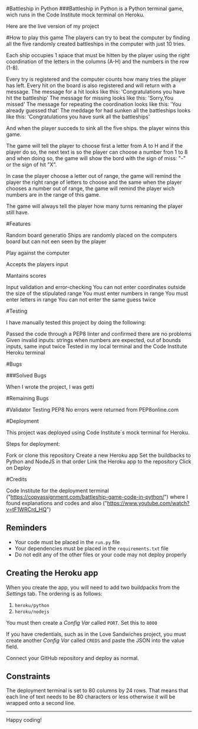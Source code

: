 #Battleship in Python
###Battleship in Python is a Python terminal game, wich runs in the Code Institute mock terminal on Heroku.

Here are the live version of my project




#How to play  this game
The players can try to beat the computer by finding all the five randomly created battleships in the computer with just 10 tries.

Each ship occupies 1 space that must be hitten by the player using the right coordination of the letters in the columns (A-H) and the numbers in the row (1-8).

Every try is registered and the computer counts how many tries the player has left.
Every hit on the board is also registered and will return with a message.
The message for a hit looks like this: 'Congratulations you have hit the battleship'
The message for missing looks like this: 'Sorry,You missed'
The message for repeating the coordination looks like this: 'You already guessed that'
The meddage for had sunken all the battleships looks like this: 'Congratulations you have sunk all the battleships'

And when the player succeds to sink all the five ships. the player winns this game.

The game will tell the player to choose first a letter from A to H and if the player do so, the next text is so the player can choose a number fron 1 to 8 and when doing so, the game will show the bord with the sign of miss: "-" or the sign of hit "X".

In case the player choose a letter out of range, the game will remind the player the right range of letters to choose and the same when the player chooses a number out of range, the game will remind the player wich numbers are in the range of this game. 

The game will always tell the player how many turns remaning the player still have. 

#Features

Random board generatio
  Ships are randomly placed on the computers board but can not  een seen by the player





  Play against the computer

  Accepts the players input

  Mantains scores






  Input validation and error-checking
  You can not enter coordinates outside the size of the stipulated range
  You must enter numbers in range
  You must enter letters in range
  You can not enter the same guess twice





  #Testing

  I have manually tested this project by doing the following:

  Passed the code through a PEP8 linter and confirmed there are no problems
  Given invalid inputs: strings when numbers are expected, out of bounds inputs, same input twice
  Tested in my local terminal and the Code Institute Heroku terminal

  #Bugs

  ###Solved Bugs

  When I wrote the project, I was getti

  #Remaining Bugs


  #Validator Testing
  PEP8
  No errors were returned from PEP8online.com

  #Deployment

  This project was deployed using Code Institute´s mock terminal for Heroku.

  Steps for deployment:

  Fork or clone this repository
  Create a new Heroku app
  Set the buildbacks to Python and NodeJS in that order
  Link the Heroku app to the repository
  Click on Deploy

  #Credits

  Code Institute for the deployment terminal
  ("https://copyassignment.com/battleship-game-code-in-python/") where I found explanations and codes and also ("https://www.youtube.com/watch?v=tF1WRCrd_HQ")








## Reminders

* Your code must be placed in the `run.py` file
* Your dependencies must be placed in the `requirements.txt` file
* Do not edit any of the other files or your code may not deploy properly

## Creating the Heroku app

When you create the app, you will need to add two buildpacks from the _Settings_ tab. The ordering is as follows:

1. `heroku/python`
2. `heroku/nodejs`

You must then create a _Config Var_ called `PORT`. Set this to `8000`

If you have credentials, such as in the Love Sandwiches project, you must create another _Config Var_ called `CREDS` and paste the JSON into the value field.

Connect your GitHub repository and deploy as normal.

## Constraints

The deployment terminal is set to 80 columns by 24 rows. That means that each line of text needs to be 80 characters or less otherwise it will be wrapped onto a second line.

-----
Happy coding!